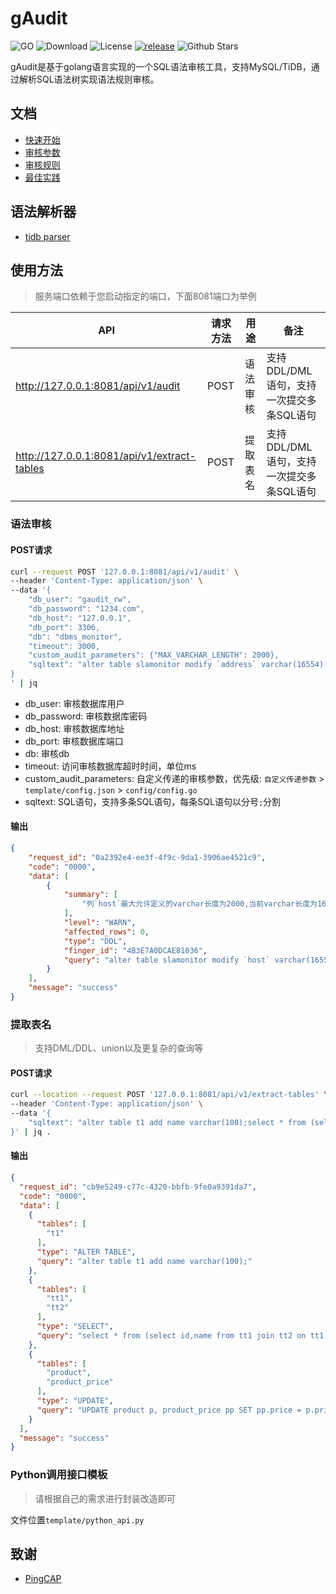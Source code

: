 
# gAudit
![GO](https://img.shields.io/badge/go-1.18-brightgreen.svg?style=flat-square)
![Download](https://img.shields.io/github/downloads/lazzyfu/gAudit/total?style=flat-square)
![License](https://img.shields.io/github/license/lazzyfu/gAudit?style=flat-square)
[![release](https://img.shields.io/github/v/release/lazzyfu/gAudit.svg)](https://github.com/lazzyfu/gAudit/releases)
<img alt="Github Stars" src="https://img.shields.io/github/stars/lazzyfu/gAudit?logo=github">

gAudit是基于golang语言实现的一个SQL语法审核工具，支持MySQL/TiDB，通过解析SQL语法树实现语法规则审核。

## 文档
- [快速开始](docs/start.md)
- [审核参数](docs/parameters.md)
- [审核规则](docs/rules.md)
- [最佳实践](docs/practice.md)

## 语法解析器
* [tidb parser](https://github.com/pingcap/tidb/tree/master/parser)


## 使用方法
> 服务端口依赖于您启动指定的端口，下面8081端口为举例

| API                                         | 请求方法 | 用途     | 备注                                     |
| ------------------------------------------- | -------- | -------- | ---------------------------------------- |
| http://127.0.0.1:8081/api/v1/audit          | POST     | 语法审核 | 支持DDL/DML语句，支持一次提交多条SQL语句 |
| http://127.0.0.1:8081/api/v1/extract-tables | POST     | 提取表名 | 支持DDL/DML语句，支持一次提交多条SQL语句 |

### 语法审核
#### POST请求
```bash
curl --request POST '127.0.0.1:8081/api/v1/audit' \
--header 'Content-Type: application/json' \
--data '{
    "db_user": "gaudit_rw",
    "db_password": "1234.com",
    "db_host": "127.0.0.1",
    "db_port": 3306,
    "db": "dbms_monitor",
    "timeout": 3000,
    "custom_audit_parameters": {"MAX_VARCHAR_LENGTH": 2000},
    "sqltext": "alter table slamonitor modify `address` varchar(16554) NOT NULL DEFAULT '\'''\'' COMMENT '\''主机'\''"
}
' | jq
```
* db_user: 审核数据库用户
* db_password: 审核数据库密码
* db_host: 审核数据库地址
* db_port: 审核数据库端口
* db: 审核db
* timeout: 访问审核数据库超时时间，单位ms
* custom_audit_parameters: 自定义传递的审核参数，优先级: `自定义传递参数` > `template/config.json` > `config/config.go`
* sqltext: SQL语句，支持多条SQL语句，每条SQL语句以分号`;`分割


#### 输出
```json
{
    "request_id": "0a2392e4-ee3f-4f9c-9da1-3906ae4521c9",
    "code": "0000",
    "data": [
        {
            "summary": [
                "列`host`最大允许定义的varchar长度为2000,当前varchar长度为16554[表`slamonitor`]"
            ],
            "level": "WARN",
            "affected_rows": 0,
            "type": "DDL",
            "finger_id": "4B3E7A0DCAE81036",
            "query": "alter table slamonitor modify `host` varchar(16554) NOT NULL DEFAULT '' COMMENT '主机'"
        }
    ],
    "message": "success"
}
```

### 提取表名
> 支持DML/DDL、union以及更复杂的查询等

#### POST请求
```bash
curl --location --request POST '127.0.0.1:8081/api/v1/extract-tables' \
--header 'Content-Type: application/json' \
--data '{
    "sqltext": "alter table t1 add name varchar(100);select * from (select id,name from tt1 join tt2 on tt1.id=tt2.id where tt1.id > 100) as xx;UPDATE product p, product_price pp SET pp.price = p.price * 0.8 WHERE p.productid= pp.productId;"
}' | jq .
```

#### 输出
```json
{
  "request_id": "cb9e5249-c77c-4320-bbfb-9fe0a9391da7",
  "code": "0000",
  "data": [
    {
      "tables": [
        "t1"
      ],
      "type": "ALTER TABLE",
      "query": "alter table t1 add name varchar(100);"
    },
    {
      "tables": [
        "tt1",
        "tt2"
      ],
      "type": "SELECT",
      "query": "select * from (select id,name from tt1 join tt2 on tt1.id=tt2.id where tt1.id > 100) as xx;"
    },
    {
      "tables": [
        "product",
        "product_price"
      ],
      "type": "UPDATE",
      "query": "UPDATE product p, product_price pp SET pp.price = p.price * 0.8 WHERE p.productid= pp.productId;"
    }
  ],
  "message": "success"
}
```

### Python调用接口模板
> 请根据自己的需求进行封装改造即可

文件位置`template/python_api.py`


## 致谢
- [PingCAP](https://github.com/pingcap/tidb/tree/master/parser)
